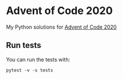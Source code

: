 # Advent of Code 2020

My Python solutions for [Advent of Code 2020](https://adventofcode.com/2020)

## Run tests

You can run the tests with:

    pytest -v -s tests
